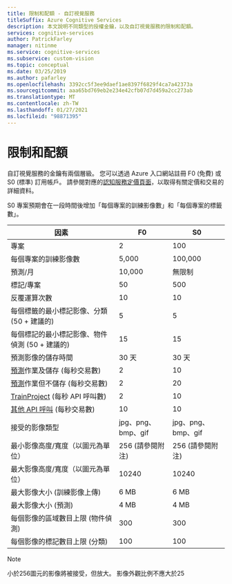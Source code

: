```yaml
---
title: 限制和配額 - 自訂視覺服務
titleSuffix: Azure Cognitive Services
description: 本文說明不同類型的授權金鑰，以及自訂視覺服務的限制和配額。
services: cognitive-services
author: PatrickFarley
manager: nitinme
ms.service: cognitive-services
ms.subservice: custom-vision
ms.topic: conceptual
ms.date: 03/25/2019
ms.author: pafarley
ms.openlocfilehash: 3392cc5f3ee9daef1ae8397f6829f4ca7a42373a
ms.sourcegitcommit: aaa65bd769eb2e234e42cfb07d7d459a2cc273ab
ms.translationtype: MT
ms.contentlocale: zh-TW
ms.lasthandoff: 01/27/2021
ms.locfileid: "98871395"
---
```

# <a name="limits-and-quotas"></a>限制和配額

自訂視覺服務的金鑰有兩個層級。 您可以透過 Azure 入口網站註冊 F0 (免費) 或 S0 (標準) 訂用帳戶。 請參閱對應的[認知服務定價頁面](https://azure.microsoft.com/pricing/details/cognitive-services/custom-vision-service/)，以取得有關定價和交易的詳細資料。

S0 專案預期會在一段時間後增加「每個專案的訓練影像數」和「每個專案的標籤數」。

|因素|**F0**|**S0**|
|-----|-----|-----|
|專案|2|100|
|每個專案的訓練影像數 |5,000|100,000|
|預測/月|10,000 |無限制|
|標記/專案|50|500|
|反覆運算次數 |10|10|
|每個標籤的最小標記影像、分類 (50 + 建議的)  |5|5|
|每個標記的最小標記影像、物件偵測 (50 + 建議的) |15|15|
|預測影像的儲存時間|30 天|30 天|
|[預測](https://go.microsoft.com/fwlink/?linkid=865445)作業及儲存 (每秒交易數)|2|10|
|[預測](https://go.microsoft.com/fwlink/?linkid=865445)作業但不儲存 (每秒交易數)|2|20|
|[TrainProject](https://go.microsoft.com/fwlink/?linkid=865446) (每秒 API 呼叫數)|2|10|
|[其他 API 呼叫](https://go.microsoft.com/fwlink/?linkid=865446) (每秒交易數)|10|10|
|接受的影像類型|jpg、png、bmp、gif|jpg、png、bmp、gif|
|最小影像高度/寬度（以圖元為單位）|256 (請參閱附注) |256 (請參閱附注) |
|最大影像高度/寬度（以圖元為單位）|10240|10240|
|最大影像大小 (訓練影像上傳) |6 MB|6 MB|
|最大影像大小 (預測)|4 MB|4 MB|
|每個影像的區域數目上限 (物件偵測) |300|300|
|每個影像的標記數目上限 (分類) |100|100|

> [!NOTE]
> 小於256圖元的影像將被接受，但放大。
> 影像外觀比例不應大於25
